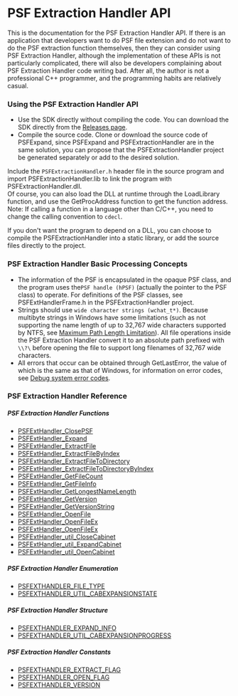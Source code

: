 # PSF Extraction Handler API
This is the documentation for the PSF Extraction Handler API. If there is an application that developers want to do PSF file extension and do not want to do the PSF extraction function themselves, then they can consider using PSF Extraction Handler, although the implementation of these APIs is not particularly complicated, there will also be developers complaining about PSF Extraction Handler code writing bad. After all, the author is not a professional C++ programmer, and the programming habits are relatively casual.
### Using the PSF Extraction Handler API
- Use the SDK directly without compiling the code. You can download the SDK directly from the [Releases page](https://github.com/Lourdle/PSFExpand/releases).
- Compile the source code. Clone or download the source code of PSFExpand, since PSFExpand and PSFExtractionHandler are in the same solution, you can propose that the PSFExtractionHandler project be generated separately or add to the desired solution.

Include the `PSFExtractionHandler.h` header file in the source program and import PSFExtractionHandler.lib to link the program with PSFExtractionHandler.dll.  
Of course, you can also load the DLL at runtime through the LoadLibrary function, and use the GetProcAddress function to get the function address.  
Note: If calling a function in a language other than C/C++, you need to change the calling convention to `cdecl`.  

If you don't want the program to depend on a DLL, you can choose to compile the PSFExtractionHandler into a static library, or add the source files directly to the project.
### PSF Extraction Handler Basic Processing Concepts
- The information of the PSF is encapsulated in the opaque PSF class, and the program uses the`PSF handle (hPSF)` (actually the pointer to the PSF class) to operate. For definitions of the PSF classes, see PSFExtHandlerFrame.h in the PSFExtractionHandler project.
- Strings should use `wide character strings (wchat_t*)`. Because multibyte strings in Windows have some limitations (such as not supporting the name length of up to 32,767 wide characters supported by NTFS, see [Maximum Path Length Limitation](https://docs.microsoft.com/en-us/windows/win32/fileio/maximum-file-path-limitation)). All file operations inside the PSF Extraction Handler convert it to an absolute path prefixed with `\\?\` before opening the file to support long filenames of 32,767 wide characters.
- All errors that occur can be obtained through GetLastError, the value of which is the same as that of Windows, for information on error codes, see [Debug system error codes](https://docs.microsoft.com/en-us/windows/win32/debug/system-error-codes).
### PSF Extraction Handler Reference
##### PSF Extraction Handler Functions
- [PSFExtHandler_ClosePSF](APIs/PSFExtHandler_ClosePSF_en.md)
- [PSFExtHandler_Expand](APIs/PSFExtHandler_Expand_en.md)
- [PSFExtHandler_ExtractFile](APIs/PSFExtHandler_ExtractFile_en.md)
- [PSFExtHandler_ExtractFileByIndex](APIs/PSFExtHandler_ExtractFileByIndex_en.md)
- [PSFExtHandler_ExtractFileToDirectory](APIs/PSFExtHandler_ExtractFileToDirectory_en.md)
- [PSFExtHandler_ExtractFileToDirectoryByIndex](APIs/PSFExtHandler_ExtractFileToDirectoryByIndex_en.md)
- [PSFExtHandler_GetFileCount](APIs/PSFExtHandler_GetFileCount_en.md)
- [PSFExtHandler_GetFileInfo](APIs/PSFExtHandler_GetFileInfo_en.md)
- [PSFExtHandler_GetLongestNameLength](APIs/PSFExtHandler_GetLongestNameLength_en.md)
- [PSFExtHandler_GetVersion](APIs/PSFExtHandler_GetVersion_en.md)
- [PSFExtHandler_GetVersionString](APIs/PSFExtHandler_GetVersionString_en.md)
- [PSFExtHandler_OpenFile](APIs/PSFExtHandler_OpenFile_en.md)
- [PSFExtHandler_OpenFileEx](APIs/PSFExtHandler_OpenFileEx_en.md)
- [PSFExtHandler_OpenFileEx](APIs/PSFExtHandler_OpenFileEx_en.md)
- [PSFExtHandler_util_CloseCabinet](APIs/PSFExtHandler_util_CloseCabinet_en.md)
- [PSFExtHandler_util_ExpandCabinet](APIs/PSFExtHandler_util_ExpandCabinet_en.md)
- [PSFExtHandler_util_OpenCabinet](APIs/PSFExtHandler_util_OpenCabinet_en.md)
##### PSF Extraction Handler Enumeration
- [PSFEXTHANDLER_FILE_TYPE](APIs/PSFEXTHANDLER_FILE_TYPE_en.md)
- [PSFEXTHANDLER_UTIL_CABEXPANSIONSTATE](APIs/PSFEXTHANDLER_UTIL_CABEXPANSIONSTATE_en.md)
##### PSF Extraction Handler Structure
- [PSFEXTHANDLER_EXPAND_INFO](APIs/PSFEXTHANDLER_EXPAND_INFO_en.md)
- [PSFEXTHANDLER_UTIL_CABEXPANSIONPROGRESS](APIs/PSFEXTHANDLER_UTIL_CABEXPANSIONPROGRESS_en.md)
##### PSF Extraction Handler Constants
- [PSFEXTHANDLER_EXTRACT_FLAG](APIs/PSFEXTHANDLER_EXTRACT_FLAG_en.md)
- [PSFEXTHANDLER_OPEN_FLAG](APIs/PSFEXTHANDLER_OPEN_FLAG_en.md)
- [PSFEXTHANDLER_VERSION](APIs/PSFEXTHANDLER_VERSION_en.md)
